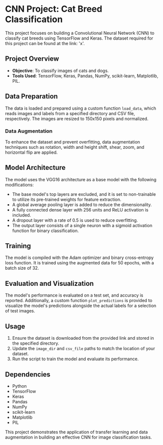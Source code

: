 
# CNN Project: Cat Breed Classification

This project focuses on building a Convolutional Neural Network (CNN) to classify cat breeds using TensorFlow and Keras. The dataset required for this project can be found at the link: 'x'.

## Project Overview

- **Objective**: To classify images of cats and dogs.
- **Tools Used**: TensorFlow, Keras, Pandas, NumPy, scikit-learn, Matplotlib, PIL.

## Data Preparation

The data is loaded and prepared using a custom function `load_data`, which reads images and labels from a specified directory and CSV file, respectively. The images are resized to 150x150 pixels and normalized.

### Data Augmentation

To enhance the dataset and prevent overfitting, data augmentation techniques such as rotation, width and height shift, shear, zoom, and horizontal flip are applied.

## Model Architecture

The model uses the VGG16 architecture as a base model with the following modifications:
- The base model's top layers are excluded, and it is set to non-trainable to utilize its pre-trained weights for feature extraction.
- A global average pooling layer is added to reduce the dimensionality.
- A fully connected dense layer with 256 units and ReLU activation is included.
- A dropout layer with a rate of 0.5 is used to reduce overfitting.
- The output layer consists of a single neuron with a sigmoid activation function for binary classification.

## Training

The model is compiled with the Adam optimizer and binary cross-entropy loss function. It is trained using the augmented data for 50 epochs, with a batch size of 32.

## Evaluation and Visualization

The model's performance is evaluated on a test set, and accuracy is reported. Additionally, a custom function `plot_predictions` is provided to visualize the model's predictions alongside the actual labels for a selection of test images.

## Usage

1. Ensure the dataset is downloaded from the provided link and stored in the specified directory.
2. Update the `image_dir` and `csv_file` paths to match the location of your dataset.
3. Run the script to train the model and evaluate its performance.

## Dependencies

- Python
- TensorFlow
- Keras
- Pandas
- NumPy
- scikit-learn
- Matplotlib
- PIL

This project demonstrates the application of transfer learning and data augmentation in building an effective CNN for image classification tasks.
